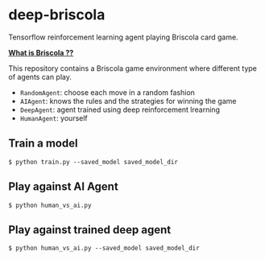# deep-briscola

Tensorflow reinforcement learning agent playing Briscola card game.

[**What is Briscola ??**](https://en.wikipedia.org/wiki/Briscola)


This repository contains a Briscola game environment where different type of agents can play.

 - `RandomAgent`: choose each move in a random fashion
 - `AIAgent`: knows the rules and the strategies for winning the game
 - `DeepAgent`: agent trained using deep reinforcement lrearning
 - `HumanAgent`: yourself


## Train a model

    $ python train.py --saved_model saved_model_dir

## Play against AI Agent

    $ python human_vs_ai.py

## Play against trained deep agent

    $ python human_vs_ai.py --saved_model saved_model_dir
